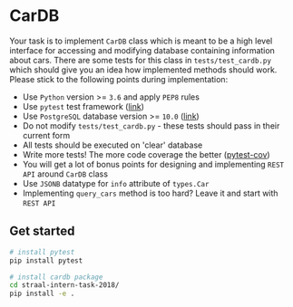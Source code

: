 # CarDB

Your task is to implement `CarDB` class which is meant to be a high level
interface for accessing and modifying database containing information about cars.
There are some tests for this class in `tests/test_cardb.py` which should
give you an idea how implemented methods should work.
Please stick to the following points during implementation:


- Use `Python` version >= `3.6` and apply `PEP8` rules
- Use `pytest` test framework ([link](https://docs.pytest.org/en/latest/))
- Use `PostgreSQL` database version >= `10.0` ([link](https://www.postgresql.org/))
- Do not modify `tests/test_cardb.py` - these tests should pass in their current form
- All tests should be executed on 'clear' database
- Write more tests! The more code coverage the better ([pytest-cov](https://pytest-cov.readthedocs.io/en/latest/))
- You will get a lot of bonus points for designing and implementing `REST API` around `CarDB` class
- Use `JSONB` datatype for `info` attribute of `types.Car`
- Implementing `query_cars` method is too hard? Leave it and start with `REST API`


## Get started
```sh
# install pytest
pip install pytest

# install cardb package
cd straal-intern-task-2018/
pip install -e .
```

